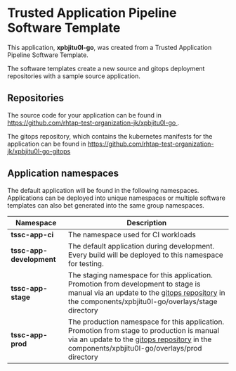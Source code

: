 # Trusted Application Pipeline Software Template

This application, **xpbjitu0l-go**, was created from a Trusted Application Pipeline Software Template.

The software templates create a new source and gitops deployment repositories with a sample source application. 

## Repositories

The source code for your application can be found in [https://github.com/rhtap-test-organization-jk/xpbjitu0l-go ](https://github.com/rhtap-test-organization-jk/xpbjitu0l-go ).
 
The gitops repository, which contains the kubernetes manifests for the application can be found in 
[https://github.com/rhtap-test-organization-jk/xpbjitu0l-go-gitops ](https://github.com/rhtap-test-organization-jk/xpbjitu0l-go-gitops ) 

## Application namespaces 

The default application will be found in the following namespaces. Applications can be deployed into unique namespaces or multiple software templates can also bet generated into the same group namespaces.  

|  Namespace   |  Description   |  
| -------- | -------- |
| **tssc-app-ci** | The namespace used for CI workloads |
| **tssc-app-development** | The default application during development. Every build will be deployed to this namespace for testing. |
| **tssc-app-stage** | The staging namespace for this application. Promotion from development to stage is manual via an update to the [gitops repository](https://github.com/rhtap-test-organization-jk/xpbjitu0l-go-gitops ) in the components/xpbjitu0l-go/overlays/stage directory |
| **tssc-app-prod** | The production namespace for this application. Promotion from stage to production is manual via an update to the [gitops repository](https://github.com/rhtap-test-organization-jk/xpbjitu0l-go-gitops ) in the components/xpbjitu0l-go/overlays/prod directory |